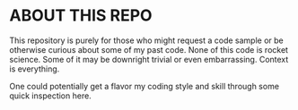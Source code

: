 ABOUT THIS REPO
===============

This repository is purely for those who might request a code sample or be
otherwise curious about some of my past code.  None of this code is rocket
science.  Some of it may be downright trivial or even embarrassing.  Context
is everything.

One could potentially get a flavor my coding style and skill through some
quick inspection here.
